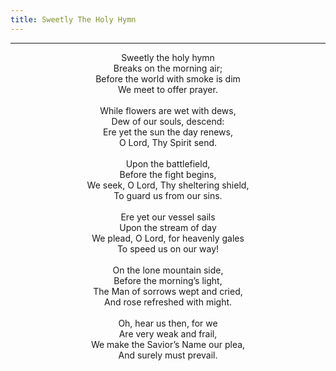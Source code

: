 ```yaml
---
title: Sweetly The Holy Hymn
---
```


---
<center>
Sweetly the holy hymn<br/>
Breaks on the morning air;<br/>
Before the world with smoke is dim<br/>
We meet to offer prayer.<br/>
<br/>
While flowers are wet with dews,<br/>
Dew of our souls, descend:<br/>
Ere yet the sun the day renews,<br/>
O Lord, Thy Spirit send.<br/>
<br/>
Upon the battlefield,<br/>
Before the fight begins,<br/>
We seek, O Lord, Thy sheltering shield,<br/>
To guard us from our sins.<br/>
<br/>
Ere yet our vessel sails<br/>
Upon the stream of day<br/>
We plead, O Lord, for heavenly gales<br/>
To speed us on our way!<br/>
<br/>
On the lone mountain side,<br/>
Before the morning’s light,<br/>
The Man of sorrows wept and cried,<br/>
And rose refreshed with might.<br/>
<br/>
Oh, hear us then, for we<br/>
Are very weak and frail,<br/>
We make the Savior’s Name our plea,<br/>
And surely must prevail.
</center>